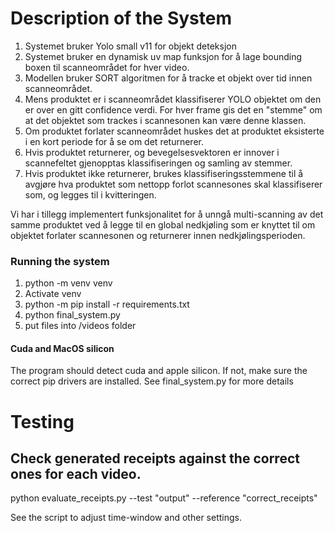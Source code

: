 # Description of the System
1. Systemet bruker Yolo small v11 for objekt deteksjon
2. Systemet bruker en dynamisk uv map funksjon for å lage bounding boxen til scanneområdet for hver video.
3. Modellen bruker SORT algoritmen for å tracke et objekt over tid innen scanneområdet.
4. Mens produktet er i scanneområdet klassifiserer YOLO objektet om den er over en gitt confidence verdi. For hver frame gis det en "stemme" om at det objektet som trackes i scannesonen kan være denne klassen.
5. Om produktet forlater scanneområdet huskes det at produktet eksisterte i en kort periode for å se om det returnerer.
6. Hvis produktet returnerer, og bevegelsesvektoren er innover i scannefeltet gjenopptas klassifiseringen og samling av stemmer.
7. Hvis produktet ikke returnerer, brukes klassifiseringsstemmene til å avgjøre hva produktet som nettopp forlot scannesones skal klassifiserer som, og legges til i kvitteringen.

Vi har i tillegg implementert funksjonalitet for å unngå multi-scanning av det samme produktet ved å legge til en global nedkjøling som er knyttet til om objektet forlater scannesonen og returnerer innen nedkjølingsperioden.


### Running the system
1. python -m venv venv
2. Activate venv
3. python -m pip install -r requirements.txt
4. python final_system.py
5. put files into /videos folder
#### Cuda and MacOS silicon
The program should detect cuda and apple silicon. If not, make sure the correct pip drivers are installed. See final_system.py for more details

# Testing
## Check generated receipts against the correct ones for each video.

python evaluate_receipts.py --test "output" --reference "correct_receipts"

See the script to adjust time-window and other settings.